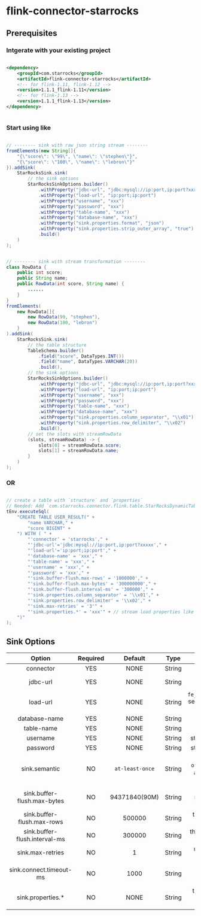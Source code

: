 # flink-connector-starrocks

## Prerequisites

### Intgerate with your existing project

```xml

<dependency>
    <groupId>com.starrocks</groupId>
    <artifactId>flink-connector-starrocks</artifactId>
    <!-- for flink-1.11, flink-1.12 -->
    <version>1.1.1_flink-1.11</version>
    <!-- for flink-1.13 -->
    <version>1.1.1_flink-1.13</version>
</dependency>
    
```

### Start using like

```java

// -------- sink with raw json string stream --------
fromElements(new String[]{
    "{\"score\": \"99\", \"name\": \"stephen\"}",
    "{\"score\": \"100\", \"name\": \"lebron\"}"
}).addSink(
    StarRocksSink.sink(
        // the sink options
        StarRocksSinkOptions.builder()
            .withProperty("jdbc-url", "jdbc:mysql://ip:port,ip:port?xxxxx")
            .withProperty("load-url", "ip:port;ip:port")
            .withProperty("username", "xxx")
            .withProperty("password", "xxx")
            .withProperty("table-name", "xxx")
            .withProperty("database-name", "xxx")
            .withProperty("sink.properties.format", "json")
            .withProperty("sink.properties.strip_outer_array", "true")
            .build()
    )
);


// -------- sink with stream transformation --------
class RowData {
    public int score;
    public String name;
    public RowData(int score, String name) {
        ......
    }
}
fromElements(
    new RowData[]{
        new RowData(99, "stephen"),
        new RowData(100, "lebron")
    }
).addSink(
    StarRocksSink.sink(
        // the table structure
        TableSchema.builder()
            .field("score", DataTypes.INT())
            .field("name", DataTypes.VARCHAR(20))
            .build(),
        // the sink options
        StarRocksSinkOptions.builder()
            .withProperty("jdbc-url", "jdbc:mysql://ip:port,ip:port?xxxxx")
            .withProperty("load-url", "ip:port;ip:port")
            .withProperty("username", "xxx")
            .withProperty("password", "xxx")
            .withProperty("table-name", "xxx")
            .withProperty("database-name", "xxx")
            .withProperty("sink.properties.column_separator", "\\x01")
            .withProperty("sink.properties.row_delimiter", "\\x02")
            .build(),
        // set the slots with streamRowData
        (slots, streamRowData) -> {
            slots[0] = streamRowData.score;
            slots[1] = streamRowData.name;
        }
    )
);

```

### OR

```java

// create a table with `structure` and `properties`
// Needed: Add `com.starrocks.connector.flink.table.StarRocksDynamicTableSinkFactory` to: `src/main/resources/META-INF/services/org.apache.flink.table.factories.Factory`
tEnv.executeSql(
    "CREATE TABLE USER_RESULT(" +
        "name VARCHAR," +
        "score BIGINT" +
    ") WITH ( " +
        "'connector' = 'starrocks'," +
        "'jdbc-url'='jdbc:mysql://ip:port,ip:port?xxxxx'," +
        "'load-url'='ip:port;ip:port'," +
        "'database-name' = 'xxx'," +
        "'table-name' = 'xxx'," +
        "'username' = 'xxx'," +
        "'password' = 'xxx'," +
        "'sink.buffer-flush.max-rows' = '1000000'," +
        "'sink.buffer-flush.max-bytes' = '300000000'," +
        "'sink.buffer-flush.interval-ms' = '300000'," +
        "'sink.properties.column_separator' = '\\x01'," +
        "'sink.properties.row_delimiter' = '\\x02'," +
        "'sink.max-retries' = '3'" +
        "'sink.properties.*' = 'xxx'" + // stream load properties like `'sink.properties.columns' = 'k1, v1'`
    ")"
);
```

## Sink Options

| Option | Required | Default | Type | Description |
|  :-:  | :-:  | :-:  | :-:  | :-:  |
| connector | YES | NONE | String |`starrocks`|
| jdbc-url | YES | NONE | String | this will be used to execute queries in starrocks. |
| load-url | YES | NONE | String | `fe_ip:http_port;fe_ip:http_port` separated with `;`, which would be used to do the batch sinking. |
| database-name | YES | NONE | String | starrocks database name |
| table-name | YES | NONE | String | starrocks table name |
| username | YES | NONE | String | starrocks connecting username |
| password | YES | NONE | String | starrocks connecting password |
| sink.semantic | NO | `at-least-once` | String | `at-least-once` or `exactly-once`(`flush at checkpoint only` and options like `sink.buffer-flush.*` won't work either). |
| sink.buffer-flush.max-bytes | NO | 94371840(90M) | String | the max batching size of the serialized data, range: `[64MB, 10GB]`. |
| sink.buffer-flush.max-rows | NO | 500000 | String | the max batching rows, range: `[64,000, 5000,000]`. |
| sink.buffer-flush.interval-ms | NO | 300000 | String | the flushing time interval, range: `[1000ms, 3600000ms]`. |
| sink.max-retries | NO | 1 | String | max retry times of the stream load request, range: `[0, 10]`. |
| sink.connect.timeout-ms | NO | 1000 | String | Timeout in millisecond for connecting to the `load-url`, range: `[100, 60000]`. |
| sink.properties.* | NO | NONE | String | the stream load properties like `'sink.properties.columns' = 'k1, v1'`. |
